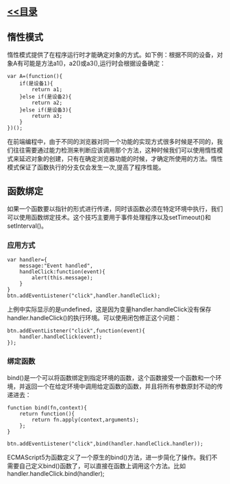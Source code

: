 ## [<<目录](https://github.com/snsart/blog/blob/master/README.md)

## 惰性模式
惰性模式提供了在程序运行时才能确定对象的方式。如下例：根据不同的设备，对象A有可能是方法a1()，a2()或a3(),运行时会根据设备确定：
```
var A=(function(){
	if(是设备1){
		return a1;
	}else if(是设备2){
		return a2;
	}else if(是设备3){
		return a3;	
	}
})();
```
在前端编程中，由于不同的浏览器对同一个功能的实现方式很多时候是不同的，我们往往需要通过能力检测来判断应该调用那个方法，这种时候我们可以使用惰性模式来延迟对象的创建，只有在确定浏览器功能的时候，才确定所使用的方法。惰性模式保证了函数执行的分支仅会发生一次,提高了程序性能。

## 函数绑定
如果一个函数要以指针的形式进行传递，同时该函数必须在特定环境中执行，我们可以使用函数绑定技术。这个技巧主要用于事件处理程序以及setTimeout()和setInterval()。
### 应用方式
```
var handler={
	message:"Event handled",
	handleClick:function(event){
		alert(this.message);
	}
}
btn.addEventListener("click",handler.handleClick);
```
上例中实际显示的是undefined，这是因为变量handler.handleClick没有保存handler.handleClick()的执行环境。可以使用闭包修正这个问题：
```
btn.addEventListener("click",function(event){
	handler.handleClick(event);
});
```
### 绑定函数
bind()是一个可以将函数绑定到指定环境的函数，这个函数接受一个函数和一个环境，并返回一个在给定环境中调用给定函数的函数，并且将所有参数原封不动的传递进去：
```
function bind(fn,context){
	return function(){
		return fn.apply(context,arguments);
	};
}

btn.addEventListener("click",bind(handler.handleClick.handler));
```
ECMAScript5为函数定义了一个原生的bind()方法，进一步简化了操作。我们不需要自己定义bind()函数了，可以直接在函数上调用这个方法。比如handler.handleClick.bind(handler);
